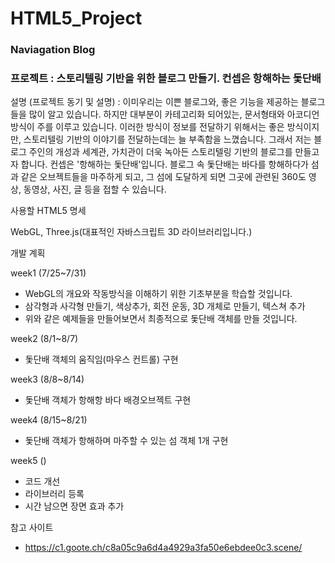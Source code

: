 # HTML5_Project

### Naviagation Blog

### 프로젝트 : 스토리텔링 기반을 위한 블로그 만들기. 컨셉은 항해하는 돛단배

설명 (프로젝트 동기 및 설명) : 이미우리는 이쁜 블로그와, 좋은 기능을 제공하는 블로그들을 많이 알고 있습니다. 하지만 대부분이 카테고리화 되어있는, 문서형태와 아코디언 방식이 주를 이루고 있습니다. 이러한 방식이 정보를 전달하기 위해서는 좋은 방식이지만, 스토리텔링 기반의 이야기를 전달하는데는 늘 부족함을 느꼈습니다. 그래서 저는 블로그 주인의 개성과 세계관, 가치관이 더욱 녹아든 스토리텔링 기반의 블로그를 만들고자 합니다. 컨셉은 '항해하는 돛단배'입니다. 블로그 속 돛단배는 바다를 항해하다가 섬과 같은 오브젝트들을 마주하게 되고, 그 섬에 도달하게 되면 그곳에 관련된 360도 영상, 동영상, 사진, 글 등을 접할 수 있습니다. 

사용할 HTML5 명세

WebGL, Three.js(대표적인 자바스크립트 3D 라이브러리입니다.)

개발 계획

week1 (7/25~7/31)

- WebGL의 개요와 작동방식을 이해하기 위한 기초부분을 학습할 것입니다.
- 삼각형과 사각형 만들기, 색상추가, 회전 운동, 3D 개체로 만들기, 텍스쳐 추가
- 위와 같은 예제들을 만들어보면서 최종적으로 돛단배 객체를 만들 것입니다.

week2 (8/1~8/7)

- 돛단배 객체의 움직임(마우스 컨트롤) 구현

week3 (8/8~8/14)

- 돛단배 객체가 항해항 바다 배경오브젝트 구현

week4 (8/15~8/21)

- 돛단배 객체가 항해하며 마주할 수 있는 섬 객체 1개 구현

week5 ()

- 코드 개선
- 라이브러리 등록
- 시간 남으면 장면 효과 추가

참고 사이트

- https://c1.goote.ch/c8a05c9a6d4a4929a3fa50e6ebdee0c3.scene/
